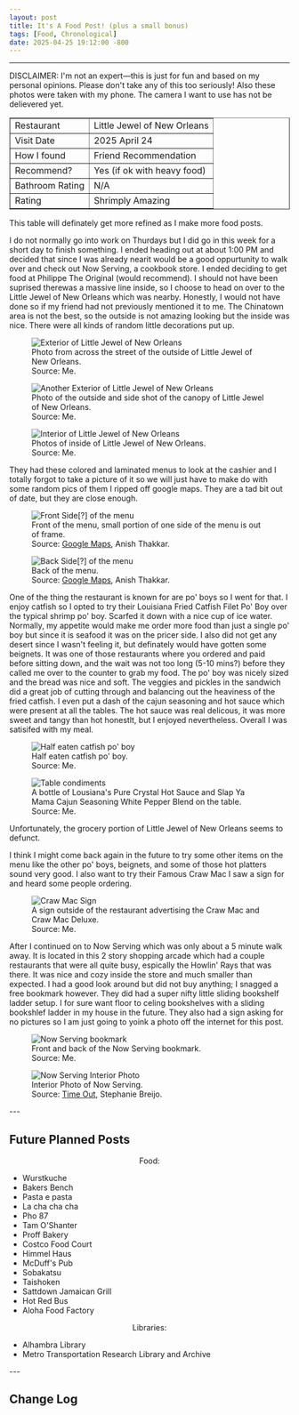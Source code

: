 ```yaml
---
layout: post
title: It's A Food Post! (plus a small bonus)
tags: [Food, Chronological]
date: 2025-04-25 19:12:00 -800
---
```

---
<link rel="stylesheet" href="/Library-Website/css/list-flex.css">

DISCLAIMER: I'm not an expert—this is just for fun and based on my personal opinions. Please don't take any of this too seriously! Also these photos were taken with my phone. The camera I want to use has not be delievered yet.<br>

<table border="1">
      <tr>
        <td>Restaurant</td>
        <td>Little Jewel of New Orleans</td>
      </tr>
      <tr>
        <td>Visit Date</td>
        <td>2025 April 24</td>
      </tr>
      <tr>
        <td>How I found</td>
        <td>Friend Recommendation</td>
      </tr>
      <tr>
        <td>Recommend?</td>
        <td>Yes (if ok with heavy food)</td>
      </tr>
      <tr>
        <td>Bathroom Rating</td>
        <td>N/A</td>
      </tr>
      <tr>
        <td>Rating</td>
        <td>Shrimply Amazing</td>
      </tr>
    </table>
This table will definately get more refined as I make more food posts. 

I do not normally go into work on Thurdays but I did go in this week for a short day to finish something. I ended heading out at about 1:00 PM and decided that since I was already nearit would be a good oppurtunity to walk over and check out Now Serving, a cookbook store. I ended deciding to get food at Philippe The Original (would recommend). I should not have been suprised therewas a massive line inside, so I choose to head on over to the Little Jewel of New Orleans which was nearby. Honestly, I would not have done so if my friend had not previously mentioned it to me. The Chinatown area is not the best, so the outside is not amazing looking but the inside was nice. There were all kinds of random little decorations put up.

<div class="image-container">
      <figure>
            <img src="https://raw.githubusercontent.com/fiercefire/Blog-Assets/refs/heads/main/2025-04-25-It's-A-Food-Post/2025-04-24-Toby-Little-Jewel-New-Orleans-Exterior.webp" alt="Exterior of Little Jewel of New Orleans">
            <figcaption>Photo from across the street of the outside of Little Jewel of New Orleans.<br> Source: Me.</figcaption>
      </figure>
      <figure>
            <img src="https://raw.githubusercontent.com/fiercefire/Blog-Assets/refs/heads/main/2025-04-25-It's-A-Food-Post/2025-04-24-Toby-Little-Jewel-New-Orleans-Exterior-Part-2.webp" alt="Another Exterior of Little Jewel of New Orleans">
            <figcaption>Photo of the outside and side shot of the canopy of Little Jewel of New Orleans.<br> Source: Me.</figcaption>
      </figure>
      <figure>
         <img src="https://raw.githubusercontent.com/fiercefire/Blog-Assets/refs/heads/main/2025-04-25-It's-A-Food-Post/2025-04-24-Toby-Little-Jewel-New-Orleans-Interior.webp" alt="Interior of Little Jewel of New Orleans">
        <figcaption>Photos of inside of Little Jewel of New Orleans.<br> Source: Me.</figcaption>   
      </figure>
</div>

They had these colored and laminated menus to look at the cashier and I totally forgot to take a picture of it so we will just have to make do with some random pics of them I ripped off google maps. They are a tad bit out of date, but they are close enough.

<div class="image-container">
      <figure>
            <img src="https://raw.githubusercontent.com/fiercefire/Blog-Assets/refs/heads/main/2025-04-25-It's-A-Food-Post/2025-12-Google-Maps-Anish-Thakkar-Little-Jewel-New-Orleans-Menu-Side-A.webp" alt="Front Side[?] of the menu">
            <figcaption>Front of the menu, small portion of one side of the menu is out of frame.<br> Source: <a href="https://www.google.com/maps/contrib/100632513839405797964/">Google Maps</a>, Anish Thakkar.</figcaption>
      </figure>
      <figure>
            <img src="https://raw.githubusercontent.com/fiercefire/Blog-Assets/refs/heads/main/2025-04-25-It's-A-Food-Post/2025-12-Google-Maps-Anish-Thakkar-Little-Jewel-New-Orleans-Menu-Side-B.webp" alt="Back Side[?] of the menu">
        <figcaption>Back of the menu.<br> Source: <a href="https://www.google.com/maps/contrib/100632513839405797964/">Google Maps</a>, Anish Thakkar.</figcaption>
      </figure>
</div>

One of the thing the restaurant is known for are po' boys so I went for that. I enjoy catfish so I opted to try their Louisiana Fried Catfish Filet Po' Boy over the typical shrimp po' boy. Scarfed it down with a nice cup of ice water. Normally, my appetite would make me order more food than just a single po' boy but since it is seafood it was on the pricer side. I also did not get any desert since I wasn't feeling it, but definately would have gotten some beignets. It was one of those restaurants where you ordered and paid before sitting down, and the wait was not too long (5-10 mins?) before they called me over to the counter to grab my food. The po' boy was nicely sized and the bread was nice and soft. The veggies and pickles in the sandwich did a great job of cutting through and balancing out the heaviness of the fried catfish. I even put a dash of the cajun seasoning and hot sauce which were present at all the tables. The hot sauce was real delicous, it was more sweet and tangy than hot honestlt, but I enjoyed nevertheless. Overall I was satisifed with my meal. 

<div class="image-container">
      <figure>
            <img src="https://raw.githubusercontent.com/fiercefire/Blog-Assets/refs/heads/main/2025-04-25-It's-A-Food-Post/2025-04-24-Toby-Little-Jewel-New-Orleans-Catfish-Po.webp" alt="Half eaten catfish po' boy">
            <figcaption>Half eaten catfish po' boy.<br>Source: Me.</figcaption>
      </figure>
      <figure>
            <img src="https://raw.githubusercontent.com/fiercefire/Blog-Assets/refs/heads/main/2025-04-25-It's-A-Food-Post/2025-04-24-Toby-Little-Jewel-New-Orleans-Condiments.webp" alt="Table condiments">
            <figcaption>A bottle of Lousiana's Pure Crystal Hot Sauce and Slap Ya Mama Cajun Seasoning White Pepper Blend on the table.<br>Source: Me.</figcaption>
      </figure>
</div>

Unfortunately, the grocery portion of Little Jewel of New Orleans seems to defunct.

I think I might come back again in the future to try some other items on the menu like the other po' boys, beignets, and some of those hot platters sound very good. I also want to try their Famous Craw Mac I saw a sign for and heard some people ordering. 

<div class="image-container">
      <figure>
            <img src="https://raw.githubusercontent.com/fiercefire/Blog-Assets/refs/heads/main/2025-04-25-It's-A-Food-Post/2025-04-24-Toby-Little-Jewel-New-Orleans-Crawmac-Sign.webp" alt="Craw Mac Sign">
            <figcaption>A sign outside of the restaurant advertising the Craw Mac and Craw Mac Deluxe.<br>Source: Me.</figcaption>
      </figure>
</div>

After I continued on to Now Serving which was only about a 5 minute walk away. It is located in this 2 story shopping arcade which had a couple restaurants that were all quite busy, espically the Howlin' Rays that was there. It was nice and cozy inside the store and much smaller than expected. I had a good look around but did not buy anything; I snagged a free bookmark however. They did had a super nifty little sliding bookshelf ladder setup. I for sure want floor to celing bookshelves with a sliding bookshlef ladder in my house in the future. They also had a sign asking for no pictures so I am just going to yoink a photo off the internet for this post. 

<div class="image-container">
      <figure>
            <img src="https://raw.githubusercontent.com/fiercefire/Blog-Assets/refs/heads/main/2025-04-25-It's-A-Food-Post/2025-Now-Serving-Bookmark.webp" alt="Now Serving bookmark">
            <figcaption>Front and back of the Now Serving bookmark.<br>Source: Me.</figcaption>
      </figure>
      <figure>
            <img src="https://raw.githubusercontent.com/fiercefire/Blog-Assets/refs/heads/main/2025-04-25-It's-A-Food-Post/2017-10-18-Stephanie-Breijo-Time-Out-Now-Serving-LA-Interior.webp" alt="Now Serving Interior Photo">
            <figcaption>Interior Photo of Now Serving.<br>Source: <a href="https://www.timeout.com/los-angeles/shopping/now-serving">Time Out</a>, Stephanie Breijo.</figcaption>
      </figure>
</div>
---
<h2>Future Planned Posts</h2>

<div class="list-container">
  <p style="text-align: center;">Food:</p>
  <ul>
    <li>Wurstkuche</li>
    <li>Bakers Bench</li>
    <li>Pasta e pasta</li>
    <li>La cha cha cha</li>
    <li>Pho 87</li>
    <li>Tam O'Shanter</li>
    <li>Proff Bakery</li>
    <li>Costco Food Court</li>
    <li>Himmel Haus</li>
    <li>McDuff's Pub</li>
    <li>Sobakatsu</li>
    <li>Taishoken</li>
    <li>Sattdown Jamaican Grill</li>
    <li>Hot Red Bus</li>
    <li>Aloha Food Factory</li>
  </ul>
  
  <p style="text-align: center;">Libraries:</p>
  <ul>
    <li>Alhambra Library</li>
    <li>Metro Transportation Research Library and Archive</li>
  </ul>
</div>
---
<h2>Change Log</h2>
